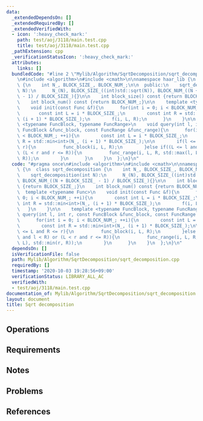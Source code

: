 ```yaml
---
data:
  _extendedDependsOn: []
  _extendedRequiredBy: []
  _extendedVerifiedWith:
  - icon: ':heavy_check_mark:'
    path: test/aoj/3118/main.test.cpp
    title: test/aoj/3118/main.test.cpp
  _pathExtension: cpp
  _verificationStatusIcon: ':heavy_check_mark:'
  attributes:
    links: []
  bundledCode: "#line 2 \"Mylib/Algorithm/SqrtDecomposition/sqrt_decomposition.cpp\"\
    \n#include <algorithm>\n#include <cmath>\n\nnamespace haar_lib {\n  class sqrt_decomposition\
    \ {\n    int N_, BLOCK_SIZE_, BLOCK_NUM_;\n\n  public:\n    sqrt_decomposition(int\
    \ N):\n      N_(N), BLOCK_SIZE_((int)std::sqrt(N)), BLOCK_NUM_((N + BLOCK_SIZE_\
    \ - 1) / BLOCK_SIZE_){}\n\n    int block_size() const {return BLOCK_SIZE_;}\n\
    \    int block_num() const {return BLOCK_NUM_;}\n\n    template <typename Func>\n\
    \    void init(const Func &f){\n      for(int i = 0; i < BLOCK_NUM_; ++i){\n \
    \       const int L = i * BLOCK_SIZE_;\n        const int R = std::min<int>(N_,\
    \ (i + 1) * BLOCK_SIZE_);\n        f(i, L, R);\n      }\n    }\n\n    template\
    \ <typename FuncBlock, typename FuncRange>\n    void query(int l, int r, const\
    \ FuncBlock &func_block, const FuncRange &func_range){\n      for(int i = 0; i\
    \ < BLOCK_NUM_; ++i){\n        const int L = i * BLOCK_SIZE_;\n        const int\
    \ R = std::min<int>(N_, (i + 1) * BLOCK_SIZE_);\n\n        if(l <= L and R <=\
    \ r){\n          func_block(i, L, R);\n        }else if((L <= l and l < R) or\
    \ (L < r and r <= R)){\n          func_range(i, L, R, std::max(l, L), std::min(r,\
    \ R));\n        }\n      }\n    }\n  };\n}\n"
  code: "#pragma once\n#include <algorithm>\n#include <cmath>\n\nnamespace haar_lib\
    \ {\n  class sqrt_decomposition {\n    int N_, BLOCK_SIZE_, BLOCK_NUM_;\n\n  public:\n\
    \    sqrt_decomposition(int N):\n      N_(N), BLOCK_SIZE_((int)std::sqrt(N)),\
    \ BLOCK_NUM_((N + BLOCK_SIZE_ - 1) / BLOCK_SIZE_){}\n\n    int block_size() const\
    \ {return BLOCK_SIZE_;}\n    int block_num() const {return BLOCK_NUM_;}\n\n  \
    \  template <typename Func>\n    void init(const Func &f){\n      for(int i =\
    \ 0; i < BLOCK_NUM_; ++i){\n        const int L = i * BLOCK_SIZE_;\n        const\
    \ int R = std::min<int>(N_, (i + 1) * BLOCK_SIZE_);\n        f(i, L, R);\n   \
    \   }\n    }\n\n    template <typename FuncBlock, typename FuncRange>\n    void\
    \ query(int l, int r, const FuncBlock &func_block, const FuncRange &func_range){\n\
    \      for(int i = 0; i < BLOCK_NUM_; ++i){\n        const int L = i * BLOCK_SIZE_;\n\
    \        const int R = std::min<int>(N_, (i + 1) * BLOCK_SIZE_);\n\n        if(l\
    \ <= L and R <= r){\n          func_block(i, L, R);\n        }else if((L <= l\
    \ and l < R) or (L < r and r <= R)){\n          func_range(i, L, R, std::max(l,\
    \ L), std::min(r, R));\n        }\n      }\n    }\n  };\n}\n"
  dependsOn: []
  isVerificationFile: false
  path: Mylib/Algorithm/SqrtDecomposition/sqrt_decomposition.cpp
  requiredBy: []
  timestamp: '2020-10-03 19:28:56+09:00'
  verificationStatus: LIBRARY_ALL_AC
  verifiedWith:
  - test/aoj/3118/main.test.cpp
documentation_of: Mylib/Algorithm/SqrtDecomposition/sqrt_decomposition.cpp
layout: document
title: Sqrt decomposition
---
```


## Operations

## Requirements

## Notes

## Problems

## References
